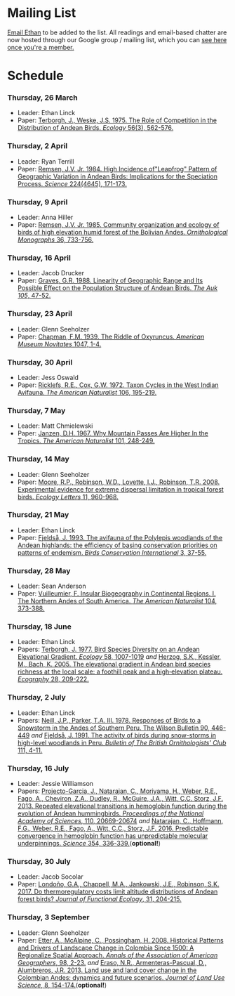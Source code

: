 # Mailing List

[Email Ethan](mailto::ethanblinck@gmail.com) to be added to the list. All readings and email-based chatter are now hosted through our Google group / mailing list, which you can [see here once you're a member.](https://groups.google.com/g/andean-bird-discussion)

# Schedule  

### Thursday, 26 March  
* Leader: Ethan Linck  
* Paper: [Terborgh, J., Weske, J.S. 1975. The Role of Competition in the Distribution of Andean Birds. *Ecology* 56(3), 562-576.](https://doi.org/10.2307/1935491)

### Thursday, 2 April   
* Leader: Ryan Terrill  
* Paper: [Remsen, J.V. Jr. 1984. High Incidence of"Leapfrog" Pattern of Geographic Variation in Andean Birds: Implications for the Speciation Process. *Science* 224(4645), 171-173.](https://doi.org/10.1126/science.224.4645.171)  

### Thursday, 9 April  
* Leader: Anna Hiller  
* Paper: [Remsen, J.V. Jr. 1985. Community organization and ecology of birds of high elevation humid forest of the Bolivian Andes. *Ornithological Monographs* 36, 733-756.](https://doi.org/10.2307/40168314)  

### Thursday, 16 April   
* Leader: Jacob Drucker   
* Paper: [Graves, G.R. 1988. Linearity of Geographic Range and Its Possible Effect on the Population Structure of  Andean Birds. *The Auk 105*, 47-52.](https://doi.org/10.1093/auk/105.1.47)    

### Thursday, 23 April   
* Leader: Glenn Seeholzer   
* Paper: [Chapman, F.M. 1939. The Riddle of Oxyruncus. *American Museum Novitates* 1047, 1-4.](http://digitallibrary.amnh.org/bitstream/handle/2246/4831//v2/dspace/ingest/pdfSource/nov/N1047.pdf?sequence=1&isAllowed=y)  

### Thursday, 30 April   
* Leader: Jess Oswald   
* Paper: [Ricklefs, R.E., Cox, G.W. 1972. Taxon Cycles in the West Indian Avifauna. *The American Naturalist* 106, 195-219.](https://doi.org/10.1086/282762)    

### Thursday, 7 May   
* Leader: Matt Chmielewski
* Paper: [Janzen, D.H. 1967. Why Mountain Passes Are Higher In the Tropics. *The American Naturalist* 101, 248-249.](https://doi.org/10.1086/282487)    

### Thursday, 14 May  
* Leader: Glenn Seeholzer   
* Paper: [Moore, R.P., Robinson, W.D., Lovette, I.J., Robinson, T.R. 2008. Experimental evidence for extreme dispersal limitation in tropical forest birds. *Ecology Letters* 11, 960-968.](https://doi.org/10.1111/j.1461-0248.2008.01196.x)       

### Thursday, 21 May   
* Leader: Ethan Linck  
* Paper: [Fjeldså, J. 1993. The avifauna of the Polylepis woodlands of the Andean highlands: the efficiency of basing conservation priorities on patterns of endemism. *Birds Conservation International* 3, 37-55.](https://doi.org/10.1017/S0959270900000770)       

### Thursday, 28 May    
* Leader: Sean Anderson  
* Paper: [Vuilleumier, F. Insular Biogeography in Continental Regions. I. The Northern Andes of South America. *The American Naturalist* 104, 373-388.](https://doi.org/10.1086/282671)   

### Thursday, 18 June    
* Leader: Ethan Linck   
* Papers: [Terborgh, J. 1977. Bird Species Diversity on an Andean Elevational Gradient. *Ecology* 58, 1007-1019](https://doi.org/10.2307/1936921) *and* [Herzog, S.K., Kessler, M., Bach, K. 2005. The elevational gradient in Andean bird species richness at the local scale: a foothill peak and a high‐elevation plateau. *Ecography* 28, 209-222.](https://doi.org/10.1111/j.0906-7590.2005.03935.x)   

### Thursday, 2 July    
* Leader: Ethan Linck   
* Papers: [Neill, J.P., Parker, T.A. III. 1978. Responses of Birds to a Snowstorm in the Andes of Southern Peru. The Wilson Bulletin 90, 446-449](http://www.jstor.com/stable/4161097) *and* [Fjeldså, J. 1991. The activity of birds during snow-storms in high-level woodlands in Peru. *Bulletin of The British Ornithologists' Club* 111, 4-11.](http://biostor.org/reference/112238)  

### Thursday, 16 July    
* Leader: Jessie Williamson  
* Papers: [Projecto-Garcia, J., Natarajan, C., Moriyama, H., Weber, R.E., Fago, A., Cheviron, Z.A., Dudley, R., McGuire, J.A., Witt, C.C. Storz, J.F. 2013. Repeated elevational transitions in hemoglobin function during the evolution of Andean hummingbirds. *Proceedings of the National Academy of Sciences*, 110, 20669-20674](https://doi.org/10.1073/pnas.1315456110) *and* [Natarajan, C., Hoffmann, F.G., Weber, R.E., Fago, A., Witt, C.C., Storz, J.F. 2016. Predictable convergence in hemoglobin function has unpredictable molecular underpinnings. *Science* 354, 336-339.](https://doi.org/10.1126/science.aaf9070)(**optional!**)    

### Thursday, 30 July    
* Leader: Jacob Socolar  
* Paper: [Londoño, G.A., Chappell, M.A., Jankowski, J.E., Robinson, S.K. 2017. Do thermoregulatory costs limit altitude distributions of Andean forest birds? *Journal of Functional Ecology*, 31, 204-215.](https://doi.org/10.1111/1365-2435.12697)  

### Thursday, 3 September     
* Leader: Glenn Seeholzer  
* Paper: [Etter, A., McAlpine, C., Possingham, H. 2008. Historical Patterns and Drivers of Landscape Change in Colombia Since 1500: A Regionalize Spatial Approach. *Annals of the Association of American Geographers*, 98, 2-23.](https://doi.org/10.1080/00045600701733911) *and* [Eraso, N.R., Armenteras-Pascual, D., Alumbreros, J.R. 2013. Land use and land cover change in the Colombian Andes: dynamics and future scenarios. *Journal of Land Use Science*, 8, 154-174.](https://doi.org/10.1080/1747423X.2011.650228)(**optional!**)   
